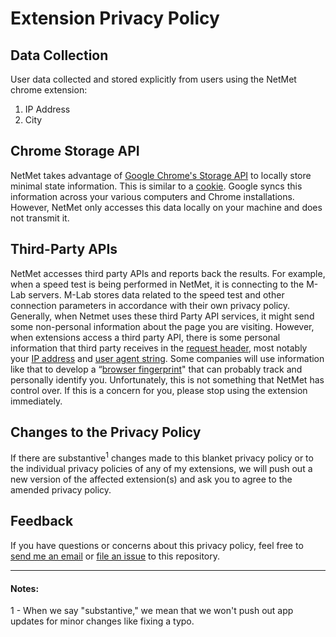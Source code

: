 # Extension Privacy Policy

## Data Collection

User data collected and stored explicitly from users using the NetMet chrome extension:
1. IP Address
2. City

## Chrome Storage API

NetMet takes advantage of [Google Chrome's Storage API](https://developers.chrome.com/extensions/storage) to locally store minimal state information. This is similar to a [cookie](https://developer.mozilla.org/en-US/docs/Web/HTTP/Cookies). Google syncs this information across your various computers and Chrome installations. However, NetMet only accesses this data locally on your machine and does not transmit it. 

## Third-Party APIs

NetMet accesses third party APIs and reports back the results. For example, when a speed test is being performed in NetMet, it is connecting to the M-Lab servers. M-Lab stores data related to the speed test and other connection parameters in accordance with their own privacy policy. Generally, when Netmet uses these third Party API services, it might send some non-personal information about the page you are visiting. However, when extensions access a third party API, there is some personal information that third party receives in the [request header](https://developer.mozilla.org/en-US/docs/Glossary/Request_header), most notably your [IP address](https://computer.howstuffworks.com/internet/basics/what-is-an-ip-address.htm) and [user agent string](https://developer.chrome.com/multidevice/user-agent). Some companies will use information like that to develop a “[browser fingerprint](https://pixelprivacy.com/resources/browser-fingerprinting/)" that can probably track and personally identify you. Unfortunately, this is not something that NetMet has control over. If this is a concern for you, please stop using the extension immediately.

## Changes to the Privacy Policy

If there are substantive<sup>1</sup> changes made to this blanket privacy policy or to the individual privacy policies of any of my extensions, we will push out a new version of the affected extension(s) and ask you to agree to the amended privacy policy.

## Feedback

If you have questions or concerns about this privacy policy, feel free to [send me an email](mailto:rohan.bose@tum.de) or [file an issue]((https://github.com/boserohan91/netmet/issues)) to this repository.

***

#### Notes:
1 - When we say "substantive," we mean that we won't push out app updates for minor changes like fixing a typo.

